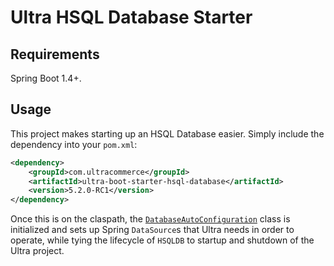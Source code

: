 # Ultra HSQL Database Starter

## Requirements

Spring Boot 1.4+.

## Usage
This project makes starting up an HSQL Database easier. Simply include the dependency into your `pom.xml`:

```xml
<dependency>
    <groupId>com.ultracommerce</groupId>
    <artifactId>ultra-boot-starter-hsql-database</artifactId>
    <version>5.2.0-RC1</version>
</dependency>
```

Once this is on the claspath, the [`DatabaseAutoConfiguration`](src/main/java/com/ultracommerce/autoconfigure/DatabaseAutoConfiguration.java) class is initialized and sets up Spring `DataSource`s that Ultra needs in order to operate, while tying the lifecycle of `HSQLDB` to startup and shutdown of the Ultra project.
